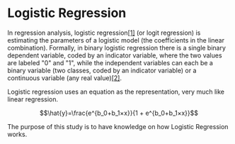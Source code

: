 # Logistic Regression

In regression analysis, logistic regression[[1]](https://jamanetwork.com/journals/jama/article-abstract/2540383) (or logit regression) is estimating the parameters of a logistic model (the coefficients in the linear combination). Formally, in binary logistic regression there is a single binary dependent variable, coded by an indicator variable, where the two values are labeled "0" and "1", while the independent variables can each be a binary variable (two classes, coded by an indicator variable) or a continuous variable (any real value)[[2]](https://en.wikipedia.org/wiki/Logistic_regression). 

Logistic regression uses an equation as the representation, very much like linear regression.

$$\hat{y}=\frac{e^{b_0+b_1×x}}{1 + e^{b_0+b_1×x}}$$

The purpose of this study is to have knowledge on how Logistic Regression works.
